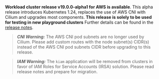**Workload cluster release v19.0.0-alpha1 for AWS is available**. This alpha release introduces Kubernetes 1.24, replaces the use of AWS CNI with Cilium and upgrades most components. **This release is solely to be used for testing in new playground clusters** Further details can be found in the [release notes](https://docs.giantswarm.io/changes/workload-cluster-releases-aws/releases/aws-v19.0.0-alpha1/).

> **_CNI Warning:_** The AWS CNI pod subnets are no longer used by Cilium. Please add custom routes with the node subnet(s) CIDR(s) instead of the AWS CNI pod subnets CIDR before upgrading to this release.

> **_IAM Warning:_** The `kiam` application will be removed from clusters in favor of IAM Roles for Service Accounts (IRSA) solution. Please read release notes and prepare for migration.